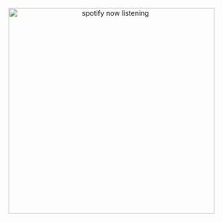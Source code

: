 <p align="center">
  <a href="https://open.spotify.com/user/thetruenam?si=e2861281aab74a97" target="_blank" rel="noopener noreferrer"><img src="https://novatorem-namagotchi.vercel.app/api/spotify" alt="spotify now listening" width="420" /></a>
</p>
